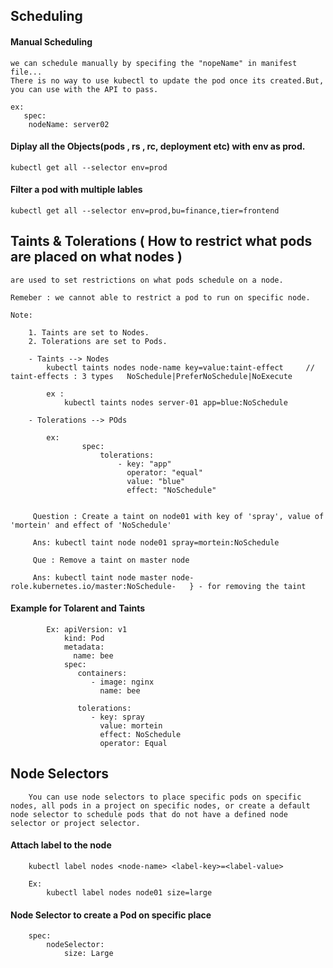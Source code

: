 ## Scheduling

#### Manual Scheduling

    we can schedule manually by specifing the "nopeName" in manifest file...
    There is no way to use kubectl to update the pod once its created.But, you can use with the API to pass.
    
    ex: 
       spec:
        nodeName: server02

#### Diplay all the Objects(pods , rs , rc, deployment etc) with env as prod.

    kubectl get all --selector env=prod

#### Filter a pod with multiple lables

    kubectl get all --selector env=prod,bu=finance,tier=frontend
    
## Taints & Tolerations ( How to restrict what pods are placed on what nodes )

    are used to set restrictions on what pods schedule on a node.
    
    Remeber : we cannot able to restrict a pod to run on specific node.
    
    Note: 
    
        1. Taints are set to Nodes.
        2. Tolerations are set to Pods.
        
        - Taints --> Nodes
            kubectl taints nodes node-name key=value:taint-effect     // taint-effects : 3 types   NoSchedule|PreferNoSchedule|NoExecute
            
            ex : 
                kubectl taints nodes server-01 app=blue:NoSchedule
                
        - Tolerations --> POds
        
            ex: 
                    spec:
                        tolerations:
                            - key: "app"
                              operator: "equal"
                              value: "blue"
                              effect: "NoSchedule"
                
           
         Question : Create a taint on node01 with key of 'spray', value of 'mortein' and effect of 'NoSchedule'
         
         Ans: kubectl taint node node01 spray=mortein:NoSchedule
         
         Que : Remove a taint on master node
         
         Ans: kubectl taint node master node-role.kubernetes.io/master:NoSchedule-   } - for removing the taint 

  #### Example for Tolarent and Taints
  
            Ex: apiVersion: v1
                kind: Pod
                metadata:
                  name: bee
                spec:
                   containers:
                      - image: nginx
                        name: bee

                   tolerations:
                      - key: spray
                        value: mortein
                        effect: NoSchedule
                        operator: Equal
                        
    
   ## Node Selectors
   
        You can use node selectors to place specific pods on specific nodes, all pods in a project on specific nodes, or create a default node selector to schedule pods that do not have a defined node selector or project selector.
        
   #### Attach label to the node
   
        kubectl label nodes <node-name> <label-key>=<label-value>
        
        Ex: 
            kubectl label nodes node01 size=large
            
   #### Node Selector to create a Pod on specific place
   
        spec: 
            nodeSelector:
                size: Large
        
        
        
